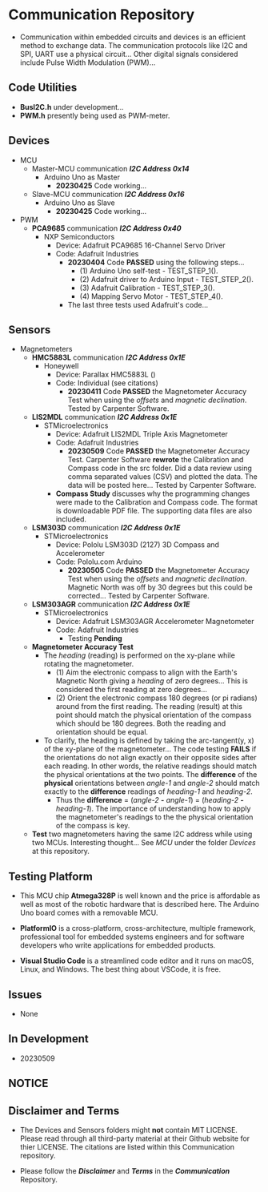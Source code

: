 # Communication Repository

- Communication within embedded circuits and devices is an efficient method to exchange data. The communication protocols like I2C and SPI, UART use a physical circuit... Other digital signals considered include Pulse Width Modulation (PWM)...

## Code Utilities
- **BusI2C.h** under development...
- **PWM.h** presently being used as PWM-meter. 

## Devices ##
- MCU
    - Master-MCU communication ***I2C Address 0x14***
        - Arduino Uno as Master
            - **20230425** Code working...
    - Slave-MCU communication ***I2C Address 0x16***
        - Arduino Uno as Slave
            - **20230425** Code working...
- PWM
    - **PCA9685** communication ***I2C Address 0x40***
        - NXP Semiconductors
            - Device: Adafruit PCA9685 16-Channel Servo Driver
            - Code: Adafruit Industries
                - **20230404** Code **PASSED** using the following steps...
                    - (1) Arduino Uno self-test - TEST_STEP_1().
                    - (2) Adafruit driver to Arduino Input - TEST_STEP_2().
                    - (3) Adafruit Calibration - TEST_STEP_3().
                    - (4) Mapping Servo Motor - TEST_STEP_4().
                - The last three tests used Adafruit's code...

## Sensors ##

- Magnetometers
    - **HMC5883L** communication ***I2C Address 0x1E***
        - Honeywell
            - Device: Parallax HMC5883L ()
            - Code: Individual (see citations)
                - **20230411** Code **PASSED** the Magnetometer Accuracy Test when using the *offsets* and *magnetic declination*. Tested by Carpenter Software.
    - **LIS2MDL**  communication ***I2C Address 0x1E***
        - STMicroelectronics
            - Device: Adafruit LIS2MDL Triple Axis Magnetometer
            - Code: Adafruit Industries
                - **20230509** Code **PASSED** the Magnetometer Accuracy Test. Carpenter Software **rewrote** the Calibration and Compass code in the src folder. Did a data review using comma separated values (CSV) and plotted the data. The data will be posted here... Tested by Carpenter Software. 
            - **Compass Study** discusses why the programming changes were made to the Calibration and Compass code. The format is downloadable PDF file. The supporting data files are also included.
    - **LSM303D**  communication ***I2C Address 0x1E***
        - STMicroelectronics
            - Device: Pololu LSM303D (2127) 3D Compass and Accelerometer
            - Code: Pololu.com Arduino
                - **20230505** Code **PASSED** the Magnetometer Accuracy Test when using the *offsets* and *magnetic declination*. Magnetic North was off by 30 degrees but this could be corrected... Tested by Carpenter Software.
    - **LSM303AGR**  communication ***I2C Address 0x1E***
        - STMicroelectronics
            - Device: Adafruit LSM303AGR Accelerometer Magnetometer
            - Code: Adafruit Industries
                - Testing **Pending**
    - **Magnetometer Accuracy Test**
        - The *heading* (reading) is performed on the xy-plane while rotating the magnetometer. 
            - (1) Aim the electronic compass to align with the Earth's Magnetic North giving a *heading* of zero degrees... This is considered the first reading at zero degrees...
            - (2) Orient the electronic compass 180 degrees (or pi radians) around from the first reading. The reading (result) at this point should match the physical orientation of the compass which should be 180 degrees. Both the reading and orientation should be equal.
        - To clarify, the heading is defined by taking the arc-tangent(y, x) of the xy-plane of the magnetometer... The code testing **FAILS** if the orientations do not align exactly on their opposite sides after each reading. In other words, the relative readings should match the physical orientations at the two points. The **difference** of the **physical** orientations between *angle-1* and *angle-2* should match exactly to the **difference** readings of *heading-1* and *heading-2*. 
            - Thus the **difference** = (*angle-2* **-** *angle-1*) = (*heading-2* **-** *heading-1*). The importance of understanding how to apply the magnetometer's readings to the the physical orientation of the compass is key.
    - **Test** two magnetometers having the same I2C address while using two MCUs. Interesting thought... See *MCU* under the folder *Devices* at this repository.

## Testing Platform

- This MCU chip **Atmega328P** is well known and the price is affordable as well as most of the robotic hardware that is described here. The Arduino Uno board comes with a removable MCU.

- **PlatformIO** is a cross-platform, cross-architecture, multiple framework, professional tool for embedded systems engineers and for software developers who write applications for embedded products. 

- **Visual Studio Code** is a streamlined code editor and it runs on macOS, Linux, and Windows. The best thing about VSCode, it is free.

## Issues

- None

## In Development

- 20230509

## NOTICE

## Disclaimer and Terms

- The Devices and Sensors folders might **not** contain MIT LICENSE. Please read through all third-party material at their Github website for thier LICENSE. The citations are listed within this Communication repository.

- Please follow the ***Disclaimer*** and ***Terms*** in the ***Communication*** Repository.
   

